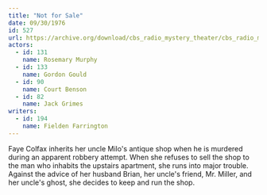 ```yaml
---
title: "Not for Sale"
date: 09/30/1976
id: 527
url: https://archive.org/download/cbs_radio_mystery_theater/cbs_radio_mystery_theater-0501-0550.zip/cbs_radio_mystery_theater-0501-0550%2Fcbsrmt_0527_not_for_sale.mp3
actors:  
  - id: 131
    name: Rosemary Murphy  
  - id: 133
    name: Gordon Gould  
  - id: 90
    name: Court Benson  
  - id: 82
    name: Jack Grimes
writers:  
  - id: 194
    name: Fielden Farrington
---
```

Faye Colfax inherits her uncle Milo's antique shop when he is murdered during an apparent robbery attempt. When she refuses to sell the shop to the man who inhabits the upstairs apartment, she runs into major trouble. Against the advice of her husband Brian, her uncle's friend, Mr. Miller, and her uncle's ghost, she decides to keep and run the shop.